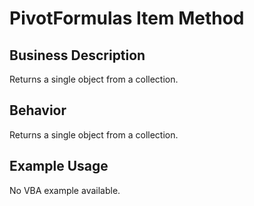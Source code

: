 # PivotFormulas Item Method

## Business Description
Returns a single object from a collection.

## Behavior
Returns a single object from a collection.

## Example Usage
No VBA example available.